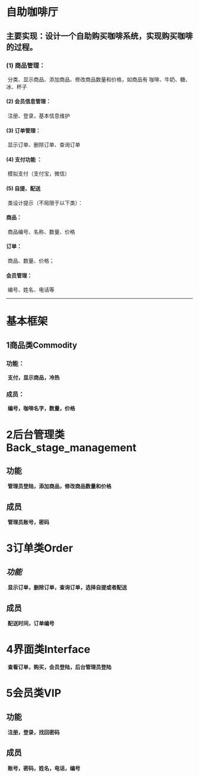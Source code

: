 # 自助咖啡厅

## 主要实现：设计一个自助购买咖啡系统，实现购买咖啡的过程。

### (1) 商品管理：

​		分类、显示商品、添加商品、修改商品数量和价格，如商品有 咖啡、牛奶、糖、冰、杯子

#### (2) 会员信息管理：

​			注册、登录，基本信息维护

#### (3) 订单管理：

​		显示订单、删除订单、查询订单

#### (4) 支付功能 ：

​		模拟支付（支付宝，微信）

#### (5) 自提、配送

​		类设计提示（不局限于以下类）：

#### 商品：

​		商品编号、名称、数量、价格

#### 订单：

​		商品、数量、价格；

#### 会员管理：

​		编号、姓名、电话等


--------------------------------------------------------------------------------------------------------------------
# 基本框架

## 1商品类Commodity

### 	功能：

​		**支付，显示商品，冷热**

### 	成员：

​		**编号，咖啡名字，数量，价格**

# 2后台管理类Back_stage_management

## 	功能

​		**管理员登陆，添加商品，修改商品数量和价格**

## 	成员

​		**管理员账号，密码**

# 3订单类Order

## 	***功能***

​		**显示订单，删除订单，查询订单，选择自提或者配送**

## 	成员

​		**配送时间，订单编号**

# 4界面类Interface

​	**查看订单，购买，会员登陆，后台管理员登陆**

# 5会员类VIP

## 	功能

​		**注册，登录，找回密码**

## 	成员

​		**账号，密码，姓名，电话，编号**